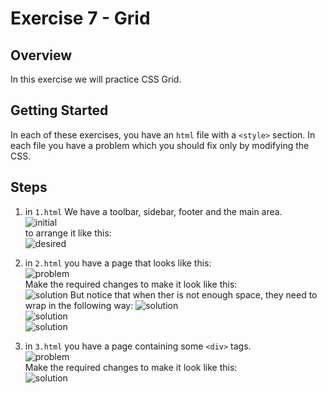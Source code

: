 # Exercise 7 - Grid

## Overview
In this exercise we will practice CSS Grid.

## Getting Started
In each of these exercises, you have an `html` file with a `<style>` section. In each file you have a problem which you should fix only by modifying the CSS.

## Steps
1. in `1.html` We have a toolbar, sidebar, footer and the main area. <br>
![initial](images/1.1.png)<br>
to arrange it like this: <br>
![desired](images/1.2.png)<br>


2. in `2.html` you have a page that looks like this:<br> ![problem](images/2.1.png)<br> Make the required changes to make it look like this: <br>![solution](images/2.2.png)
But notice that when ther is not enough space, they need to wrap in the following way:
![solution](images/2.3.png)<br>
![solution](images/2.4.png)<br>
![solution](images/2.5.png)<br>


1. in `3.html` you have a page containing some  `<div>` tags. <br>
![problem](images/3.1.png)<br>
Make the required changes to make it look like this:<br>
![solution](images/3.2.png)<br>

